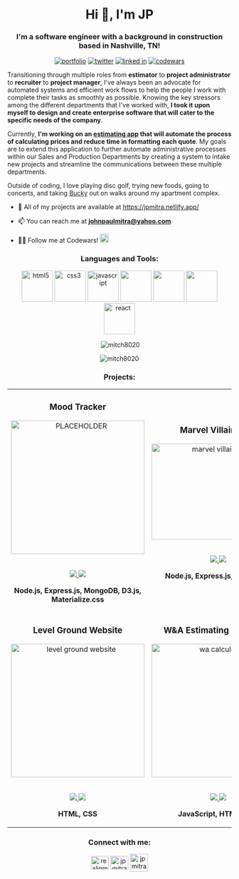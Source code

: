 <h1 align="center">Hi 👋, I'm JP</h1>
<h3 align="center">I'm a software engineer with a background in construction based in Nashville, TN!</h3>

<p align="center"> 
    <a target="_blank" href="https://jpmitra.netlify.app/"><img alt="portfolio" src="https://img.shields.io/twitter/url?color=bright%20green&label=portfolio&style=for-the-badge&url=https%3A%2F%2Fjpmitra.netlify.app%2F"></a>
    <a target="_blank" href="https://twitter.com/realjpmitra" target="blank"><img alt="twitter" src="https://img.shields.io/twitter/url?color=9CF&label=TWITTER&style=for-the-badge&url=https%3A%2F%2Ftwitter.com%2Frealjpmitra" /></a> 
    <a target="_blank" href="https://www.linkedin.com/in/jpmitra/"><img alt="linked in" src="https://img.shields.io/twitter/url?color=blue&label=LINKEDIN&style=for-the-badge&url=https%3A%2F%2Fwww.linkedin.com%2Fin%2Fjpmitra%2F"></a>
    <a target="_blank" href="https://www.codewars.com/users/mitch8020"><img alt="codewars" src="https://img.shields.io/twitter/url?color=red&label=CODEWARS&style=for-the-badge&url=https%3A%2F%2Fwww.codewars.com%2Fusers%2Fmitch8020"></a>
</p>

Transitioning through multiple roles from <strong>estimator</strong> to <strong>project administrator</strong> to <strong>recruiter</strong> to <strong>project manager</strong>, I've always been an advocate for automated systems and efficient work flows to help the people I work with complete their tasks as smoothly as possible. Knowing the key stressors among the different departments that I've worked with, <strong>I took it upon myself to design and create enterprise software that will cater to the specific needs of the company</strong>.

Currently, <strong>I'm working on an <a target="_blank" href="https://wa-calculator.netlify.app/">estimating app</a> that will automate the process of calculating prices and reduce time in formatting each quote</strong>. My goals are to extend this application to further automate administrative processes within our Sales and Production Departments by creating a system to intake new projects and streamline the communications between these multiple departments.

Outside of coding, I love playing disc golf, trying new foods, going to concerts, and taking <a target="_blank" href="https://jpmitra.netlify.app/bucket.html">Bucky</a> out on walks around my apartment complex.
<br>
- 📂 All of my projects are available at <a target="_blank" href="https://jpmitra.netlify.app/">https://jpmitra.netlify.app/</a>

- 📫 You can reach me at **johnpaulmitra@yahoo.com**

- 👨‍💻 Follow me at Codewars! <a href="https://www.codewars.com/users/mitch8020"><img alt="portfolio" src="https://www.codewars.com/users/mitch8020/badges/micro?theme=light" height="20px"></a>

<h3 align="center">Languages and Tools:</h3>
<p color="white" align="center"> 
	<!-- HTML --> <img src="https://icongr.am/devicon/html5-original.svg?size=128&color=currentColor" alt="html5" width="70" height="70" style="max-width: 100%;"> 
	<!-- CSS --> <img src="https://icongr.am/devicon/css3-original.svg?size=128&color=currentColor" alt="css3" width="70" height="70" style="max-width: 100%;"> 
	<!-- JavaScript --> <img src="https://icongr.am/devicon/javascript-original.svg?size=128&color=currentColor" alt="javascript" width="70" height="70" style="max-width: 100%;"> 
	<!--- Node.js --> <img src="https://icongr.am/devicon/nodejs-original.svg?size=128&color=currentColor" width="70" height="70" style="max-width: 100%;"> 
	<!-- Express.js --> <img src="https://icongr.am/devicon/express-original.svg?size=128&color=currentColor" width="70" height="70" style="max-width: 100%;"> 
	<!-- MongoDB --> <img src="https://icongr.am/devicon/mongodb-original-wordmark.svg?size=128&color=currentColor" width="70" height="70" style="max-width: 100%;"> 
	<!-- React --> <img src="https://icongr.am/devicon/react-original-wordmark.svg?size=128&color=currentColor" alt="react" width="70" height="70" style="max-width: 100%;">
</p>

<p align="center">&nbsp;<img align="center" src="https://github-readme-stats.vercel.app/api?username=mitch8020&show_icons=true&locale=en" alt="mitch8020" /></p>
<p align="center"><img align="center" src="https://github-readme-streak-stats.herokuapp.com/?user=mitch8020&" alt="mitch8020" /></p>

<!-- PROJECTS -->

<h3 align="center">Projects:</h3>
<div align="center">
	<table>
		<tr>
			<!--project 1 -->
			<td width="50%">
				<h3 align="center" color="white">Mood Tracker</h2>
				<div align="center" > 
					<a target="_blank" href="https://mood-tracker-demo.herokuapp.com/">
						<img src="https://jpmitra.netlify.app/images/mood-tracker.gif" alt="PLACEHOLDER" width="300px">
					</a>
					<br>
					<br>
					<p>
                        <!--repo --> 
						<a href='https://github.com/mitch8020/mood-tracker'>
							<img src="https://img.shields.io/github/repo-size/mitch8020/mood-tracker?color=lightgray&label=REPO&style=for-the-badge">
						</a>  
                        <!--live site --> 
						<a target="_blank" href="https://mood-tracker-demo.herokuapp.com/">
							<img src="https://img.shields.io/website?label=SITE&style=for-the-badge&url=https%3A%2F%2Fmood-tracker-demo.herokuapp.com%2F">
						</a>	
					</p>
					<p><strong>Node.js, Express.js, MongoDB, D3.js, Materialize.css</strong></p>
				</div>
			</td>
			<!--project 2 -->
			<td width="50%">
				<h3 align="center" color="white">Marvel Villains API</h2>
				<div align="center" > 
					<a target="_blank" href="https://marvel-villains.herokuapp.com/">
						<img src="https://user-images.githubusercontent.com/100659138/172031382-991e8a09-3fcf-465b-835c-93982f30bf8f.gif" alt="marvel villains api" width="300px" height="215px">
					</a>
					<br>
					<br>
					<p>
                        <!--repo --> 
						<a href='https://github.com/mitch8020/marvel-villains'>
							<img src="https://img.shields.io/github/repo-size/mitch8020/marvel-villains?color=lightgray&label=REPO&style=for-the-badge">
						</a>  
                        <!--live site --> 
						<a target="_blank" href="https://marvel-villains.herokuapp.com/">
							<img src="https://img.shields.io/website?label=SITE&style=for-the-badge&url=https%3A%2F%2Fmarvel-villains.herokuapp.com%2F">
						</a>	
					</p>
					<p><strong>Node.js, Express.js, Javascript</strong></p>
				</div>
			</td>
		<tr>
			<!--project 3 -->
			<td width="50%">
				<h3 align="center" color="white">Level Ground Website</h2>
				<div align="center" > 
					<a target="_blank" href="https://jp-level-ground.netlify.app/">
						<img src="https://jpmitra.netlify.app/images/level-ground-snip-7-5-ratio.jpg" alt="level ground website" width="300px">
					</a>
					<br>
					<br>
					<p>
                        <!--repo --> 
						<a href='https://github.com/mitch8020'>
							<img src="https://img.shields.io/github/repo-size/mitch8020/level-ground-website?color=lightgray&label=REPO&style=for-the-badge">
						</a>  
                        <!--live site --> 
						<a target="_blank" href="https://jp-level-ground.netlify.app/">
							<img src="https://img.shields.io/website?label=SITE&style=for-the-badge&url=https%3A%2F%2Fjp-level-ground.netlify.app%2F">
						</a>	
					</p>
					<p><strong>HTML, CSS</strong></p>
				</div>
			</td>
			<!--project 4 -->
			<td width="50%">
				<h3 align="center" color="white">W&A Estimating Calculator</h2>
				<div align="center"> 
					<a target="_blank" href="https://wa-calculator.netlify.app/">
						<img src="https://jpmitra.netlify.app/images/wa-calculator-updated-7-5-ratio.jpg" alt="wa calculator" width="300px">
					</a>
					<br>
					<br>
					<p>
                        <!--repo --> 
						<a href='https://github.com/mitch8020/WA-Calculator'>
							<img src="https://img.shields.io/github/repo-size/mitch8020/WA-Calculator?color=lightgray&label=REPO&style=for-the-badge">
						</a>  
                        <!--live site --> 
						<a target="_blank" href="https://wa-calculator.netlify.app/">
							<img src="https://img.shields.io/website?label=SITE&style=for-the-badge&url=https%3A%2F%2Fwa-calculator.netlify.app%2F">
						</a>	
					</p>
					<p><strong>JavaScript, HTML, CSS</strong></p>
				</div>
			</td>
	</table>
</div>

<h3 align="center">Connect with me:</h3>
<p align="center">
<a href="https://twitter.com/realjpmitra" target="blank"><img align="center" src="https://raw.githubusercontent.com/rahuldkjain/github-profile-readme-generator/master/src/images/icons/Social/twitter.svg" alt="realjpmitra" height="30" width="40" /></a>
<a href="https://linkedin.com/in/jpmitra" target="blank"><img align="center" src="https://raw.githubusercontent.com/rahuldkjain/github-profile-readme-generator/master/src/images/icons/Social/linked-in-alt.svg" alt="jpmitra" height="30" width="40" /></a>
<a href="mailto:johnpaulmitra@yahoo.com"><img align="center" src="https://img.icons8.com/color/344/apple-mail.png" alt="jp mitra" height="40" width="40" /></a>
</p>
